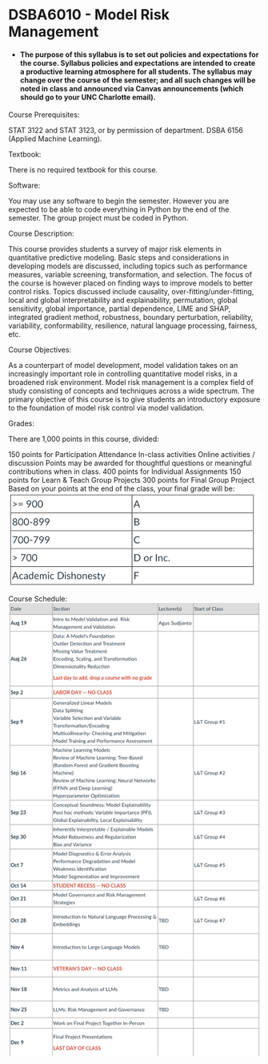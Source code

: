 # DSBA6010 - Model Risk Management
- #### The purpose of this syllabus is to set out policies and expectations for the course.  Syllabus policies and expectations are intended to create a productive learning atmosphere for all students.  The syllabus may change over the course of the semester; and all such changes will be noted in class and announced via Canvas announcements (which should go to your UNC Charlotte email).

Course Prerequisites:

STAT 3122 and STAT 3123, or by permission of department.  DSBA 6156 (Applied Machine Learning).

Textbook:

There is no required textbook for this course.

Software:

You may use any software to begin the semester. However you are expected to be able to code everything in Python by the end of the semester. The group project must be coded in Python.

Course Description:

This course provides students a survey of major risk elements in quantitative predictive modeling. Basic steps and considerations in developing models are discussed, including topics such as performance measures, variable screening, transformation, and selection. The focus of the course is however placed on finding ways to improve models to better control risks. Topics discussed include causality, over-fitting/under-fitting, local and global interpretability and explainability, permutation, global sensitivity, global importance, partial dependence, LIME and SHAP, integrated gradient method, robustness, boundary perturbation, reliability, variability, conformability, resilience, natural language processing, fairness, etc.

Course Objectives:

As a counterpart of model development, model validation takes on an increasingly important role in controlling quantitative model risks, in a broadened risk environment. Model risk management is a complex field of study consisting of concepts and techniques across a wide spectrum. The primary objective of this course is to give students an introductory exposure to the foundation of model risk control via model validation.

Grades:

There are 1,000 points in this course, divided:

150 points for Participation
Attendance
In-class activities
Online activities / discussion
Points may be awarded for thoughtful questions or meaningful contributions when in class.
400 points for Individual Assignments
150 points for Learn & Teach Group Projects
300 points for Final Group Project
Based on your points at the end of the class, your final grade will be:
![alt text](HK/grade.png)

Course Schedule:
![alt text](HK/sys.png)